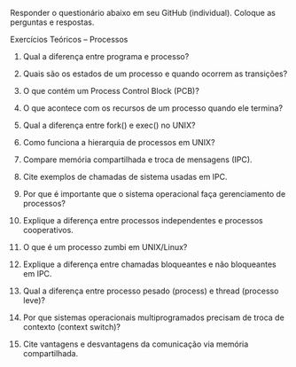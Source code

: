 Responder o questionário abaixo em seu GitHub (individual). Coloque as perguntas e respostas.

Exercícios Teóricos – Processos

1. Qual a diferença entre programa e processo?
   
3. Quais são os estados de um processo e quando ocorrem as transições?
   
5. O que contém um Process Control Block (PCB)?
   
7. O que acontece com os recursos de um processo quando ele termina?
   
9. Qual a diferença entre fork() e exec() no UNIX?
    
11. Como funciona a hierarquia de processos em UNIX?
    
13. Compare memória compartilhada e troca de mensagens (IPC).
    
15. Cite exemplos de chamadas de sistema usadas em IPC.
    
17. Por que é importante que o sistema operacional faça gerenciamento de processos?
    
19. Explique a diferença entre processos independentes e processos cooperativos.
    
21. O que é um processo zumbi em UNIX/Linux?
    
23. Explique a diferença entre chamadas bloqueantes e não bloqueantes em IPC.
    
25. Qual a diferença entre processo pesado (process) e thread (processo leve)?
    
27. Por que sistemas operacionais multiprogramados precisam de troca de contexto (context switch)?
    
29. Cite vantagens e desvantagens da comunicação via memória compartilhada.
